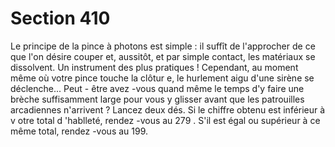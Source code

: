 # Section 410

Le principe de la pince à photons est simple : il suffît de
l'approcher de ce que l'on désire couper et, aussitôt, et par simple
contact, les matériaux se dissolvent. Un instrument des plus
pratiques ! Cependant, au moment même où votre pince touche
la clôtur e, le hurlement aigu d'une sirène se déclenche... Peut -
être avez -vous quand même le temps d'y faire une brèche
suffisamment large pour vous y glisser avant que les patrouilles
arcadiennes n'arrivent ? Lancez deux dés. Si le chiffre obtenu est
inférieur à v otre total d 'hablleté,  rendez -vous au 279 . S'il est
égal ou supérieur à ce même total, rendez -vous au 199.